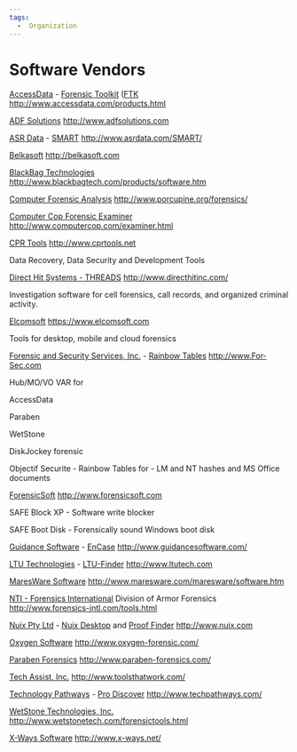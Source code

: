 ```yaml
---
tags:
  -  Organization 
---
```

# Software Vendors

[AccessData](accessdata.md) - [Forensic Toolkit](forensic_toolkit.md) ([FTK](ftk.md)
<http://www.accessdata.com/products.html>

<!-- -->

[ADF Solutions](adf_solutions.md)
<http://www.adfsolutions.com>

<!-- -->

[ASR Data](asr_data.md) - [SMART](SMART "wikilink")
<http://www.asrdata.com/SMART/>

<!-- -->

[Belkasoft](belkasoft.md)
<http://belkasoft.com>

<!-- -->

[BlackBag Technologies](blackbag_technologies.md)
<http://www.blackbagtech.com/products/software.htm>

<!-- -->

[Computer Forensic Analysis](computer_forensic_analysis.md)
<http://www.porcupine.org/forensics/>

<!-- -->

[Computer Cop Forensic Examiner](computer_cop_forensic_examiner.md)
<http://www.computercop.com/examiner.html>

<!-- -->

[CPR Tools](cpr_tools.md)
<http://www.cprtools.net>

Data Recovery, Data Security and Development Tools

<!-- -->

[Direct Hit Systems - THREADS](direct_hit_systems_-_threads.md)
<http://www.directhitinc.com/>

Investigation software for cell forensics, call records, and organized
criminal activity.

<!-- -->

[Elcomsoft](elcomsoft.md)
<https://www.elcomsoft.com>

Tools for desktop, mobile and cloud forensics

<!-- -->

[Forensic and Security Services, Inc.](forensic_and_security_services,_inc..md) - [Rainbow Tables](rainbow_tables.md)
<http://www.For-Sec.com>

Hub/MO/VO VAR for

<!-- -->


AccessData

Paraben

WetStone

DiskJockey forensic

Objectif Securite - Rainbow Tables for - LM and NT hashes and MS Office
documents

<!-- -->

[ForensicSoft](forensicsoft.md)
<http://www.forensicsoft.com>

SAFE Block XP - Software write blocker

SAFE Boot Disk - Forensically sound Windows boot disk

<!-- -->

[Guidance Software](guidance_software.md) - [EnCase](encase.md)
<http://www.guidancesoftware.com/>

<!-- -->

[LTU Technologies](ltu_technologies.md) - [LTU-Finder](LTU-Finder.md)
<http://www.ltutech.com>

<!-- -->

[MaresWare Software](maresware_software.md)
<http://www.maresware.com/maresware/software.htm>

<!-- -->

[NTI - Forensics International](nti_-_forensics_international.md) Division of Armor Forensics
<http://www.forensics-intl.com/tools.html>

<!-- -->

[Nuix Pty Ltd](nuix_pty_ltd.md) - [Nuix Desktop](nuix_desktop.md) and [Proof Finder](proof_finder.md)
<http://www.nuix.com>

<!-- -->

[Oxygen Software](oxygen_software.md)
<http://www.oxygen-forensic.com/>

<!-- -->

[Paraben Forensics](paraben_forensics.md)
<http://www.paraben-forensics.com/>

<!-- -->

[Tech Assist, Inc.](tech_assist,_inc..md)
<http://www.toolsthatwork.com/>

<!-- -->

[Technology Pathways](technology_pathways.md) - [Pro Discover](pro_discover.md)
<http://www.techpathways.com/>

<!-- -->

[WetStone Technologies, Inc.](wetstone_technologies_inc.md)
<http://www.wetstonetech.com/forensictools.html>

<!-- -->

[X-Ways Software](x-ways_software.md)
<http://www.x-ways.net/>
